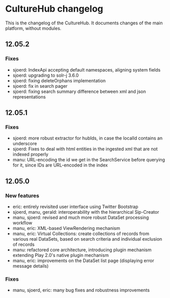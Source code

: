 # CultureHub changelog

This is the changelog of the CultureHub. It documents changes of the main platform, without modules.

## 12.05.2

### Fixes

- sjoerd: IndexApi accepting default namespaces, aligning system fields
- sjoerd: upgrading to solr-j 3.6.0
- sjoerd: fixing deleteOrphans implementation
- sjoerd: fix in search pager
- sjoerd: fixing search summary difference between xml and json representations

## 12.05.1

### Fixes

- sjoerd: more robust extractor for hubIds, in case the localId contains an underscore
- sjoerd: Fixes to deal with html entities in the ingested xml that are not indexed properly
- manu: URL-encoding the id we get in the SearchService before querying for it, since IDs are URL-encoded in the index

## 12.05.0

### New features

- eric: entirely revisited user interface using Twitter Bootstrap
- sjoerd, manu, gerald: interoperability with the hierarchical Sip-Creator
- manu, sjoerd: revised and much more robust DataSet processing workflow
- manu, eric: XML-based ViewRendering mechanism
- manu, eric: Virtual Collections: create collections of records from various real DataSets, based on search criteria and individual exclusion of records
- manu: refactored core architecture, introducing plugin mechanism extending Play 2.0's native plugin mechanism
- manu, eric: improvements on the DataSet list page (displaying error message details)

### Fixes

- manu, sjoerd, eric: many bug fixes and robustness improvements

